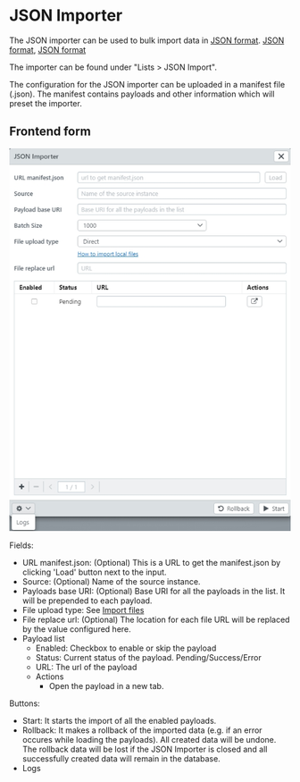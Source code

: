 # JSON Importer

The JSON importer can be used to bulk import data in [JSON format](../../../technical/datamanagement/jsonimport.html). [JSON format](../../../../technical/datamanagement/jsonimport.html), [JSON format](../../../technical/datamanagement/jsonimport.md)

The importer can be found under "Lists &gt; JSON Import".

The configuration for the JSON importer can be uploaded in a manifest file \(.json\). The manifest contains payloads and other information which will preset the importer.

## Frontend form

![](jsonimporter_en.jpg)

Fields:

* URL manifest.json: \(Optional\) This is a URL to get the manifest.json by clicking 'Load' button next to the input.
* Source: \(Optional\) Name of the source instance.
* Payloads base URI: \(Optional\) Base URI for all the payloads in the list. It will be prepended to each payload.
* File upload type: See [Import files](../importfiles/importfiles.html)
* File replace url: \(Optional\) The location for each file URL will be replaced by the value configured here.
* Payload list
  * Enabled: Checkbox to enable or skip the payload
  * Status: Current status of the payload. Pending/Success/Error
  * URL: The url of the payload
  * Actions
    * Open the payload in a new tab.

Buttons:

* Start: It starts the import of all the enabled payloads.
* Rollback: It makes a rollback of the imported data \(e.g. if an error occures while loading the payloads\).  All created data will be undone. The rollback data will be lost if the JSON Importer is closed and all successfully created data will remain in the database. 
* Logs



